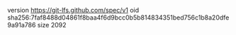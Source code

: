 version https://git-lfs.github.com/spec/v1
oid sha256:7faf8488d04861f8baa4f6d9bcc0b5b814834351bed756c1b8a20dfe9a91a786
size 2092
